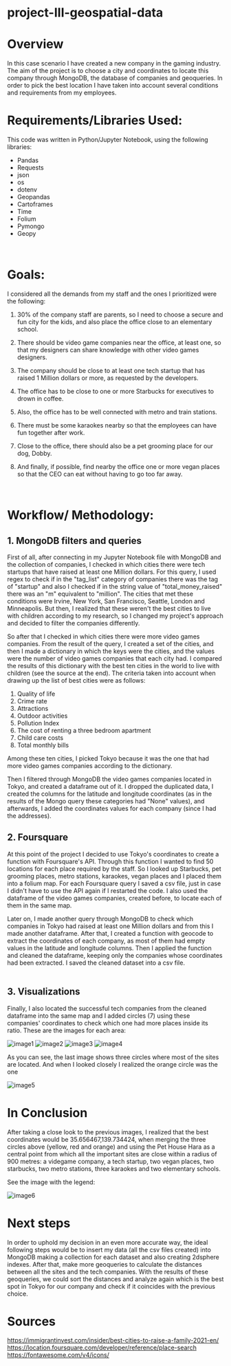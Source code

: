 # project-III-geospatial-data

# Overview

In this case scenario I have created a new company in the gaming industry. The aim of the project is to choose a city and coordinates to locate this company through MongoDB, the database of companies and geoqueries. In order to pick the best location I have taken into account several conditions and requirements from my employees. 
<br>

# Requirements/Libraries Used:
This code was written in Python/Jupyter Notebook, using the following libraries:
<br>
- Pandas
- Requests
- json
- os
- dotenv
- Geopandas
- Cartoframes
- Time
- Folium
- Pymongo
- Geopy
<br>

# Goals:

I considered all the demands from my staff and the ones I prioritized were the following:

1) 30% of the company staff are parents, so I need to choose a secure and fun city for the kids, and also place the office close to an elementary school.

2) There should be video game companies near the office, at least one, so that my designers can share knowledge with other video games designers.

3) The company should be close to at least one tech startup that has raised 1 Million dollars or more, as requested by the developers. 

4) The office has to be close to one or more Starbucks for executives to drown in coffee.

5) Also, the office has to be well connected with metro and train stations.

6) There must be some karaokes nearby so that the employees can have fun together after work. 

7) Close to the office, there should also be a pet grooming place for our dog, Dobby.

8) And finally, if possible, find nearby the office one or more vegan places so that the CEO can eat without having to go too far away. 
<br>


# Workflow/ Methodology:

## 1. MongoDB filters and queries

First of all, after connecting in my Jupyter Notebook file with MongoDB and the collection of companies, I checked in which cities there were tech startups that have raised at least one Million dollars. For this query, I used regex to check if in the "tag_list" category of companies there was the tag of "startup" and also I checked if in the string value of "total_money_raised" there was an "m" equivalent to "million". The cities that met these conditions were Irvine, New York, San Francisco, Seattle, London and Minneapolis. But then, I realized that these weren't the best cities to live with children according to my research, so I changed my project's approach and decided to filter the companies differently. 

So after that I checked in which cities there were more video games companies. From the result of the query, I created a set of the cities, and then I made a dictionary in which the keys were the cities, and the values were the number of video games companies that each city had. I compared the results of this dictionary with the best ten cities in the world to live with children (see the source at the end). The criteria taken into account when drawing up the list of best cities were as follows: 

1. Quality of life
2. Crime rate
3. Attractions
4. Outdoor activities
5. Pollution Index
6. The cost of renting a three bedroom apartment
7. Child care costs
8. Total monthly bills

Among these ten cities, I picked Tokyo because it was the one that had more video games companies according to the dictionary. 

Then I filtered through MongoDB the video games companies located in Tokyo, and created a dataframe out of it. I dropped the duplicated data, I created the columns for the latitude and longitude coordinates (as in the results of the Mongo query these categories had "None" values), and afterwards, I added the coordinates values for each company (since I had the addresses).
<br>


## 2. Foursquare

At this point of the project I decided to use Tokyo's coordinates to create a function with Foursquare's API. Through this function I wanted to find 50 locations for each place required by the staff. So I looked up Starbucks, pet grooming places, metro stations, karaokes, vegan places and I placed them into a folium map. For each Foursquare query I saved a csv file, just in case I didn't have to use the API again if I restarted the code. I also used the dataframe of the video games companies, created before, to locate each of them in the same map.

Later on, I made another query through MongoDB to check which companies in Tokyo had raised at least one Million dollars and from this I made another dataframe. After that, I created a function with geocode to extract the coordinates of each company, as most of them had empty values in the latitude and longitude columns. Then I applied the function and cleaned the dataframe, keeping only the companies whose coordinates had been extracted. I saved the cleaned dataset into a csv file.  
<br>


## 3. Visualizations

Finally, I also located the successful tech companies from the cleaned dataframe into the same map and I added circles (7) using these companies' coordinates to check which one had more places inside its ratio. These are the images for each area:

![image1](https://github.com/foscanit/project-3/blob/main/images/grey.png)
![image2](https://github.com/foscanit/project-3/blob/main/images/blue.png)
![image3](https://github.com/foscanit/project-3/blob/main/images/green.png)
![image4](https://github.com/foscanit/project-3/blob/main/images/purple.png)

As you can see, the last image shows three circles where most of the sites are located. And when I looked closely I realized the orange circle was the one 

![image5](https://github.com/foscanit/project-3/blob/main/images/three%20circles.png)


# In Conclusion

After taking a close look to the previous images, I realized that the best coordinates would be 35.656467,139.734424, when merging the three circles above (yellow, red and orange) and using the Pet House Hara as a central point from which all the important sites are close within a radius of 900 metres: a videgame company, a tech startup, two vegan places, two starbucks, two metro stations, three karaokes and two elementary schools.

See the image with the legend:

![image6](https://github.com/foscanit/project-3/blob/main/images/legend.png)


# Next steps

In order to uphold my decision in an even more accurate way, the ideal following steps would be to insert my data (all the csv files created) into MongoDB making a collection for each dataset and also creating 2dsphere indexes. After that, make more geoqueries to calculate the distances between all the sites and the tech companies. With the results of these geoqueries, we could sort the distances and analyze again which is the best spot in Tokyo for our company and check if it coincides with the previous choice. 


# Sources

https://immigrantinvest.com/insider/best-cities-to-raise-a-family-2021-en/
https://location.foursquare.com/developer/reference/place-search
https://fontawesome.com/v4/icons/
